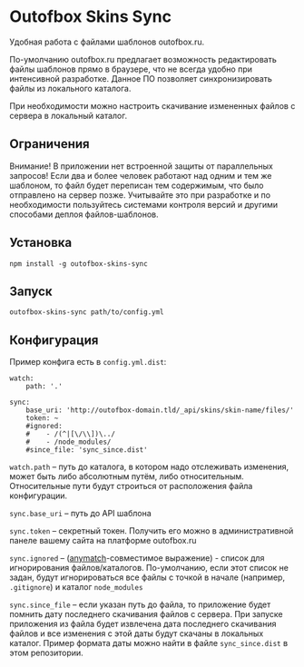 # Outofbox Skins Sync

Удобная работа с файлами шаблонов outofbox.ru.

По-умолчанию outofbox.ru предлагает возможность редактировать файлы шаблонов прямо в браузере, что не всегда удобно
при интенсивной разработке. Данное ПО позволяет синхронизировать файлы из локального каталога.

При необходимости можно настроить скачивание измененных файлов с сервера в локальный каталог.

## Ограничения

Внимание! В приложении нет встроенной защиты от параллельных запросов! Если два и более человек работают над одним и тем
же шаблоном, то файл будет переписан тем содержимым, что было отправлено на сервер позже. Учитывайте это при разработке и
по необходимости пользуйтесь системами контроля версий и другими способами деплоя файлов-шаблонов.

## Установка

```
npm install -g outofbox-skins-sync
```

## Запуск

```
outofbox-skins-sync path/to/config.yml
```

## Конфигурация

Пример конфига есть в `config.yml.dist`:

```
watch:
    path: '.'

sync:
    base_uri: 'http://outofbox-domain.tld/_api/skins/skin-name/files/'
    token: ~
    #ignored:
    #    - /(^|[\/\\])\../
    #    - /node_modules/
    #since_file: 'sync_since.dist'
```

`watch.path` – путь до каталога, в котором надо отслеживать изменения, может быть либо абсолютным путём, либо относительным.
Относительные пути будут строиться от расположения файла конфигурации.

`sync.base_uri` – путь до API шаблона

`sync.token` – секретный токен. Получить его можно в административной панеле вашему сайта на платформе outofbox.ru

`sync.ignored` – ([anymatch](https://github.com/es128/anymatch)-совместимое выражение) - список для игнорирования файлов/каталогов.
По-умолчанию, если этот список не задан, будут игнорироваться все файлы с точкой в начале (например, `.gitignore`) и каталог `node_modules`

`sync.since_file` – если указан путь до файла, то приложение будет помнить дату последнего скачивания файлов с сервера.
При запуске приложения из файла будет извлечена дата последнего скачивания файлов и все изменения с этой даты будут скачаны
в локальных каталог. Пример формата даты можно найти в файле `sync_since.dist` в этом репозитории.